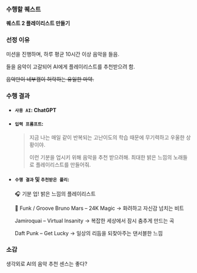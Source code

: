 ### 수행할 퀘스트

**퀘스트 2 플레이리스트 만들기**

### 선정 이유

미션을 진행하며, 하루 평균 10시간 이상 음악을 들음.

들을 음악이 고갈되어 AI에게 플레이리스트를 추천받으려 함.

~~음악만이 네부캠이 허락하는 유일한 마약.~~

### 수행 결과

- #### `사용 AI`: ChatGPT

- #### `입력 프롬프트`:

  > 지금 나는 매일 같이 반복되는 고난이도의 학습 때문에 무기력하고 우울한 상황이야.
  >
  > 이런 기분을 업시키 위해 음악을 추천 받으려해. 최대한 밝은 느낌의 노래들로 플레이리스트를 만들어줘.

- #### `수행 결과` 및 `추천받은 플리`:

  🎧 기분 업! 밝은 느낌의 플레이리스트

  🎵 Funk / Groove
  Bruno Mars – 24K Magic
  → 화려하고 자신감 넘치는 비트

  Jamiroquai – Virtual Insanity
  → 복잡한 세상에서 잠시 춤추게 만드는 곡

  Daft Punk – Get Lucky
  → 일상의 리듬을 되찾아주는 댄서블한 느낌

### 소감

생각외로 AI의 음악 추천 센스는 좋다?

